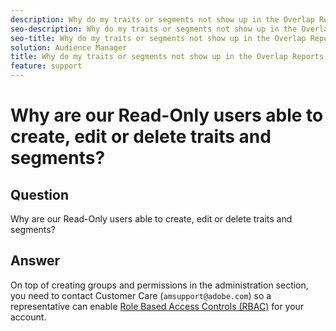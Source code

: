 ```yaml
---
description: Why do my traits or segments not show up in the Overlap Reports page?
seo-description: Why do my traits or segments not show up in the Overlap Reports page?
seo-title: Why do my traits or segments not show up in the Overlap Reports page?
solution: Audience Manager
title: Why do my traits or segments not show up in the Overlap Reports page?
feature: support
---
```


# Why are our Read-Only users able to create, edit or delete traits and segments?

## Question

Why are our Read-Only users able to create, edit or delete traits and segments?

## Answer

On top of creating groups and permissions in the administration section, you need to contact Customer Care (`amsupport@adobe.com`) so a representative can enable [Role Based Access Controls (RBAC)](../features/administration/administration-overview.md) for your account.
